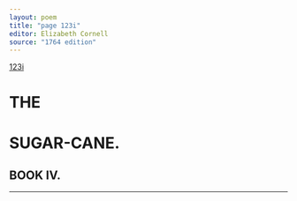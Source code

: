 ```yaml
---
layout: poem
title: "page 123i"
editor: Elizabeth Cornell
source: "1764 edition"
---
```



[123i]()

# THE 

# SUGAR-CANE.

## BOOK IV.

---
